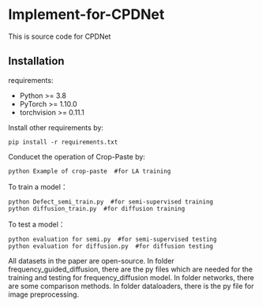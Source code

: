 # Implement-for-CPDNet
This is source code for CPDNet
## Installation

requirements:

- Python >= 3.8
- PyTorch >= 1.10.0
- torchvision >= 0.11.1

Install other requirements by:
```
pip install -r requirements.txt
```
Conducet the operation of Crop-Paste by:
```
python Example of crop-paste  #for LA training
```
To train a model：
```
python Defect_semi_train.py  #for semi-supervised training
python diffusion_train.py  #for diffusion training
``` 

To test a model：
```
python evaluation for semi.py  #for semi-supervised testing
python evaluation for diffusion.py  #for diffusion testing
```
All datasets in the paper are open-source.
In folder frequency_guided_diffusion, there are the py files which are needed for the training and testing for frequency_diffusion model.
In folder networks, there are some comparison methods.
In folder dataloaders, there is the py file for image preprocessing.

